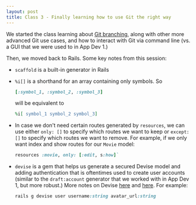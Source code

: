 ```yaml
---
layout: post
title: Class 3 - Finally learning how to use Git the right way
---
```

We started the class learning about [Git branching](https://learngitbranching.js.org/), along with other more advanced Git use cases, and how to interact with Git via command line (vs. a GUI that we were used to in App Dev 1.)

Then, we moved back to Rails. Some key notes from this session:

- `scaffold` is a built-in generator in Rails
- `%i[]` is a shorthand for an array containing only symbols. So 
  ```ruby
  [:symbol_1, :symbol_2, :symbol_3]
  ``` 
  will be equivalent to 
  ```ruby
  %i[ symbol_1 symbol_2 symbol_3]
  ```
- In case we don't need certain routes generated by `resources`, we can use either `only: []` to specify which routes we want to keep or `except: []` to specify which routes we want to remove. For example, if we only want index and show routes for our `Movie` model:

  ```ruby
  resources :movie, only: [:edit, s:how]`
  ```
  
- `devise` is a gem that helps us generate a secured Devise model and adding authentication that is oftentimes used to create user accounts (similar to the `draft:account` generator that we worked with in App Dev 1, but more robust.) More notes on Devise [here](https://chapters.firstdraft.com/chapters/880) and [here](https://guides.railsgirls.com/devise). For example:

  ```ruby
  rails g devise user username:string avatar_url:string
  ```
